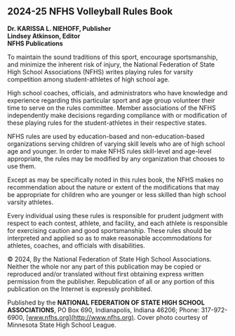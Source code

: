 <!-- Section: Introduction -->

## 2024-25 NFHS Volleyball Rules Book

**Dr. KARISSA L. NIEHOFF, Publisher**  
**Lindsey Atkinson, Editor**  
**NFHS Publications**

To maintain the sound traditions of this sport, encourage sportsmanship, and minimize the inherent risk of injury, the National Federation of State High School Associations (NFHS) writes playing rules for varsity competition among student-athletes of high school age.

High school coaches, officials, and administrators who have knowledge and experience regarding this particular sport and age group volunteer their time to serve on the rules committee. Member associations of the NFHS independently make decisions regarding compliance with or modification of these playing rules for the student-athletes in their respective states.

NFHS rules are used by education-based and non-education-based organizations serving children of varying skill levels who are of high school age and younger. In order to make NFHS rules skill-level and age-level appropriate, the rules may be modified by any organization that chooses to use them.

Except as may be specifically noted in this rules book, the NFHS makes no recommendation about the nature or extent of the modifications that may be appropriate for children who are younger or less skilled than high school varsity athletes.

Every individual using these rules is responsible for prudent judgment with respect to each contest, athlete, and facility, and each athlete is responsible for exercising caution and good sportsmanship. These rules should be interpreted and applied so as to make reasonable accommodations for athletes, coaches, and officials with disabilities.

© 2024, By the National Federation of State High School Associations. Neither the whole nor any part of this publication may be copied or reproduced and/or translated without first obtaining express written permission from the publisher. Republication of all or any portion of this publication on the Internet is expressly prohibited.

Published by the **NATIONAL FEDERATION OF STATE HIGH SCHOOL ASSOCIATIONS**, PO Box 690, Indianapolis, Indiana 46206; Phone: 317-972-6900, [www.nfhs.org](http://www.nfhs.org). Cover photo courtesy of Minnesota State High School League.
